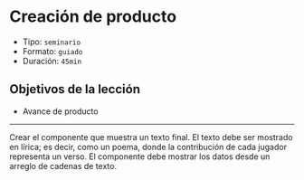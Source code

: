 # Creación de producto

* Tipo: `seminario`
* Formato: `guiado`
* Duración: `45min`

## Objetivos de la lección

* Avance de producto

***

Crear el componente que muestra un texto final. El texto debe ser mostrado en
lírica; es decir, como un poema, donde la contribución de cada jugador representa
un verso.
El componente debe mostrar los datos desde un arreglo de cadenas de texto.
